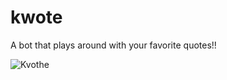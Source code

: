 # kwote
A bot that plays around with your favorite quotes!!

![Kvothe](https://vignette.wikia.nocookie.net/nameofthewind/images/0/0a/Kvothe1.jpg/revision/latest)
